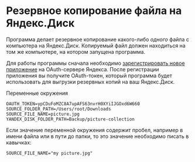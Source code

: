 # Резервное копирование файла на Яндекс.Диск

Программа делает резервное копирование какого-либо *одного* файла с компьютера на Яндекс.Диск. Копируемый файл должен находиться на том же компьютере, на котором запущена программа.

Для работы программы сначала необходимо [зарегистрировать новое приложение](yandex%20oauth.md) на OAuth-сервере Яндекса. После регистрации приложения вы получите OAuth-токен, который программа будет использовать для выгрузки резервных копий на ваш Яндекс.Диск.  

Переменные окружения

```text
OAUTH_TOKEN=ypCDuFoMZC8A7upAFS63nvrH0XYiIJGOxd6W660
SOURCE_FOLDER_PATH=/Users/root/Downloads
SOURCE_FILE_NAME=picture.jpg
YANDEX_DISK_FOLDER_PATH=Backup/picture-collection
```

Если значение переменной окружения содержит пробел, например в имени файла или в пути до папки, то это значение необходимо писать в кавычках:

```
SOURCE_FILE_NAME="my picture.jpg"
```
